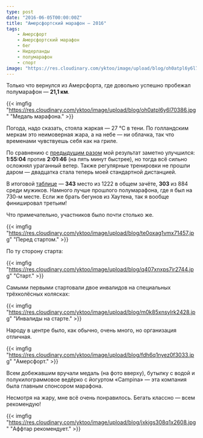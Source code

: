 ```yaml
---
type: post
date: "2016-06-05T00:00:00Z"
title: "Амерсфортский марафон — 2016"
tags:
    - Амерсфорт
    - Амерсфортский марафон
    - бег
    - Нидерланды
    - полумарафон
    - спорт
image: "https://res.cloudinary.com/yktoo/image/upload/blog/oh0atpl6y6l70386.jpg"
---
```


Только что вернулся из Амерсфорта, где довольно успешно пробежал полумарафон — **21,1 км**.

{{< imgfig "https://res.cloudinary.com/yktoo/image/upload/blog/oh0atpl6y6l70386.jpg" "Медаль марафона." >}}

Погода, надо сказать, стояла жаркая — 27 °C в тени. По голландским меркам это неимоверная жара, а на небе — ни облачка, так что временами чувствуешь себя как на гриле.

<!--more-->

По сравнению с [предыдущим разом](0274) мой результат заметно улучшился: **1:55:04** против **2:01:46** (на пять минут быстрее), но тогда всё сильно осложнял ураганный ветер. Также регулярные тренировки не прошли даром — двадцатка стала теперь моей стандартной дистанцией.

В итоговой [таблице](http://nl.mylaps.com/evenementen/uitslagen/2016/jun/5/amersfoort/HalfTot.html) — **343** место из 1222 в общем зачёте, **303** из 884 среди мужиков. Намного лучше прошлого полумарафона, где я был на 730-м месте. Если же брать бегунов из Хаутена, так я вообще финишировал третьим!

Что примечательно, участников было почти столько же.

{{< imgfig "https://res.cloudinary.com/yktoo/image/upload/blog/te0oxag1vmx71457.jpg" "Перед стартом." >}}

По ту сторону старта:

{{< imgfig "https://res.cloudinary.com/yktoo/image/upload/blog/q407xnxps7ir2744.jpg" "Старт." >}}

Самыми первыми стартовали двое инвалидов на специальных трёхколёсных колясках:

{{< imgfig "https://res.cloudinary.com/yktoo/image/upload/blog/m0k85xnsylrk2428.jpg" "Инвалиды на старте." >}}

Народу в центре было, как обычно, очень много, но организация отличная.

{{< imgfig "https://res.cloudinary.com/yktoo/image/upload/blog/fdh6q1nyez0f3033.jpg" "Амерсфорт." >}}

Всем добежавшим вручали медаль (на фото вверху), бутылку с водой и полукилограммовое ведёрко с йогуртом «Campina» — эта компания была главным спонсором марафона.

Несмотря на жару, мне всё очень понравилось. Бегать классно — всем рекомендую!

{{< imgfig "https://res.cloudinary.com/yktoo/image/upload/blog/jxkjgs308q1x2608.jpg" "Аффтар рекомендует." >}}
